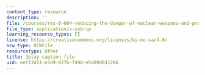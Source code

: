 ```yaml
---
content_type: resource
description: ''
file: /courses/res-8-004-reducing-the-danger-of-nuclear-weapons-and-proliferation-january-iap-2015/eef13d21e7d9027b7498e5409d841206_clG-JuzTxrI.srt
file_type: application/x-subrip
learning_resource_types: []
license: https://creativecommons.org/licenses/by-nc-sa/4.0/
ocw_type: OCWFile
resourcetype: Other
title: 3play caption file
uid: eef13d21-e7d9-027b-7498-e5409d841206
---
```

